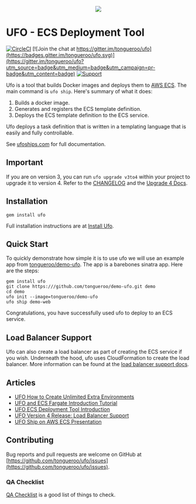 <div align="center">
  <img src="http://ufoships.com/img/logos/ufo-logo.png" />
</div>

# UFO - ECS Deployment Tool

[![CircleCI](https://circleci.com/gh/tongueroo/ufo.svg?style=svg)](https://circleci.com/gh/tongueroo/ufo)
[![Join the chat at https://gitter.im/tongueroo/ufo](https://badges.gitter.im/tongueroo/ufo.svg)](https://gitter.im/tongueroo/ufo?utm_source=badge&utm_medium=badge&utm_campaign=pr-badge&utm_content=badge)
[![Support](https://img.shields.io/badge/get-support-blue.svg)](https://boltops.com?utm_source=badge&utm_medium=badge&utm_campaign=ufo)

Ufo is a tool that builds Docker images and deploys them to [AWS ECS](https://aws.amazon.com/ecs/).  The main command is `ufo ship`.  Here's summary of what it does:

1. Builds a docker image. 
2. Generates and registers the ECS template definition. 
3. Deploys the ECS template definition to the ECS service.

Ufo deploys a task definition that is written in a templating language that is easily and fully controllable.

See [ufoships.com](http://ufoships.com) for full documentation.

## Important

If you are on version 3, you can run `ufo upgrade v3to4` within your project to upgrade it to version 4.  Refer to the [CHANGELOG](CHANGELOG.md) and the [Upgrade 4 Docs](http://ufoships.com/docs/upgrade4/).

## Installation

    gem install ufo

Full installation instructions are at [Install Ufo](http://ufoships.com/docs/install/).

## Quick Start

To quickly demonstrate how simple it is to use ufo we will use an example app from [tongueroo/demo-ufo](https://github.com/tongueroo/demo-ufo).  The app is a barebones sinatra app.  Here are the steps:

    gem install ufo
    git clone https:///github.com/tongueroo/demo-ufo.git demo
    cd demo
    ufo init --image=tongueroo/demo-ufo
    ufo ship demo-web

Congratulations, you have successfully used ufo to deploy to an ECS service.

## Load Balancer Support

Ufo can also create a load balancer as part of creating the ECS service if you wish. Underneath the hood, ufo uses CloudFormation to create the load balancer.  More information can be found at the [load balancer support docs](http://ufoships.com/docs/load-balancer/).

## Articles

* [UFO How to Create Unlimited Extra Environments](https://blog.boltops.com/2018/07/12/ufo-how-to-create-unlimited-extra-environments)
* [UFO and ECS Fargate Introduction Tutorial](https://blog.boltops.com/2018/07/11/ufo-and-ecs-fargate-introduction-tutorial)
* [UFO ECS Deployment Tool Introduction](https://blog.boltops.com/2018/07/06/ufo-ecs-deployment-tool-introduction)
* [UFO Version 4 Release: Load Balancer Support](https://blog.boltops.com/2018/07/05/ufo-version-4-release)
* [UFO Ship on AWS ECS Presentation](http://www.slideshare.net/tongueroo/ufo-ship-for-aws-ecs-70885296)

## Contributing

Bug reports and pull requests are welcome on GitHub at [https://github.com/tongueroo/ufo/issues](https://github.com/tongueroo/ufo/issues).

### QA Checklist

[QA Checklist](https://github.com/tongueroo/ufo/wiki/QA-Checklist) is a good list of things to check.
